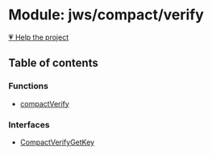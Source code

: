 # Module: jws/compact/verify

[💗 Help the project](https://github.com/sponsors/panva)

## Table of contents

### Functions

- [compactVerify](../functions/jws_compact_verify.compactVerify.md)

### Interfaces

- [CompactVerifyGetKey](../interfaces/jws_compact_verify.CompactVerifyGetKey.md)
